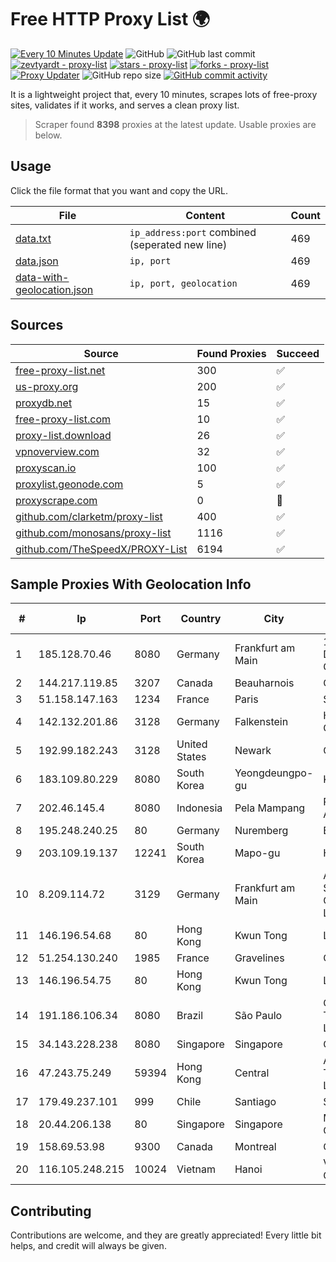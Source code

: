 
# Free HTTP Proxy List 🌍

[![Every 10 Minutes Update](https://github.com/mertguvencli/http-proxy-list/actions/workflows/main.yml/badge.svg?branch=main)](https://github.com/mertguvencli/http-proxy-list/actions/workflows/main.yml)
![GitHub](https://img.shields.io/github/license/mertguvencli/http-proxy-list)
![GitHub last commit](https://img.shields.io/github/last-commit/mertguvencli/http-proxy-list)
[![zevtyardt - proxy-list](https://img.shields.io/static/v1?label=zevtyardt&message=proxy-list&color=blue&logo=github)](https://github.com/zevtyardt/proxy-list "Go to GitHub repo")
[![stars - proxy-list](https://img.shields.io/github/stars/zevtyardt/proxy-list?style=social)](https://github.com/zevtyardt/proxy-list)
[![forks - proxy-list](https://img.shields.io/github/forks/zevtyardt/proxy-list?style=social)](https://github.com/zevtyardt/proxy-list)
[![Proxy Updater](https://github.com/zevtyardt/proxy-list/workflows/Proxy%20Updater/badge.svg)](https://github.com/zevtyardt/proxy-list/actions?query=workflow:"Proxy+Updater")
![GitHub repo size](https://img.shields.io/github/repo-size/zevtyardt/proxy-list)
[![GitHub commit activity](https://img.shields.io/github/commit-activity/m/zevtyardt/proxy-list?logo=commits)](https://github.com/zevtyardt/proxy-list/commits/main)

It is a lightweight project that, every 10 minutes, scrapes lots of free-proxy sites, validates if it works, and serves a clean proxy list.

> Scraper found **8398** proxies at the latest update. Usable proxies are below.

## Usage

Click the file format that you want and copy the URL.

|File|Content|Count|
|----|-------|-----|
|[data.txt](https://raw.githubusercontent.com/mertguvencli/http-proxy-list/main/proxy-list/data.txt)|`ip_address:port` combined (seperated new line)|469|
|[data.json](https://raw.githubusercontent.com/mertguvencli/http-proxy-list/main/proxy-list/data.json)|`ip, port`|469|
|[data-with-geolocation.json](https://raw.githubusercontent.com/mertguvencli/http-proxy-list/main/proxy-list/data-with-geolocation.json)|`ip, port, geolocation`|469|

## Sources

|Source|Found Proxies|Succeed|
|------|-------------|-------|
|[free-proxy-list.net](https://free-proxy-list.net)|300|✅|
|[us-proxy.org](https://www.us-proxy.org)|200|✅|
|[proxydb.net](http://proxydb.net)|15|✅|
|[free-proxy-list.com](https://free-proxy-list.com/?page=&port=&type%5B%5D=http&type%5B%5D=https&up_time=0&search=Search)|10|✅|
|[proxy-list.download](https://www.proxy-list.download/HTTP)|26|✅|
|[vpnoverview.com](https://vpnoverview.com/privacy/anonymous-browsing/free-proxy-servers)|32|✅|
|[proxyscan.io](https://www.proxyscan.io)|100|✅|
|[proxylist.geonode.com](https://proxylist.geonode.com/api/proxy-list?limit=300&page=1&sort_by=lastChecked&sort_type=desc&protocols=http,https)|5|✅|
|[proxyscrape.com](https://api.proxyscrape.com/v2/?request=displayproxies&protocol=http&timeout=10000&country=all&ssl=all&anonymity=all)|0|🚫|
|[github.com/clarketm/proxy-list](https://raw.githubusercontent.com/clarketm/proxy-list/master/proxy-list-raw.txt)|400|✅|
|[github.com/monosans/proxy-list](https://raw.githubusercontent.com/monosans/proxy-list/main/proxies/http.txt)|1116|✅|
|[github.com/TheSpeedX/PROXY-List](https://raw.githubusercontent.com/TheSpeedX/PROXY-List/master/http.txt)|6194|✅|


## Sample Proxies With Geolocation Info

|#|Ip|Port|Country|City|Internet Service Provider|
|-|--|----|-------|----|-------------------------|
|1|185.128.70.46|8080|Germany|Frankfurt am Main|1&1 Versatel Deutschland GmbH|
|2|144.217.119.85|3207|Canada|Beauharnois|OVH Hosting|
|3|51.158.147.163|1234|France|Paris|SCALEWAY|
|4|142.132.201.86|3128|Germany|Falkenstein|Hetzner Online GmbH|
|5|192.99.182.243|3128|United States|Newark|OVH Hosting|
|6|183.109.80.229|8080|South Korea|Yeongdeungpo-gu|Korea Telecom|
|7|202.46.145.4|8080|Indonesia|Pela Mampang|Pt Mithaharum Abadi|
|8|195.248.240.25|80|Germany|Nuremberg|BitCommand|
|9|203.109.19.137|12241|South Korea|Mapo-gu|HAIonNet|
|10|8.209.114.72|3129|Germany|Frankfurt am Main|Alibaba.com Singapore E-Commerce Private Limited|
|11|146.196.54.68|80|Hong Kong|Kwun Tong|Layerstack Limited|
|12|51.254.130.240|1985|France|Gravelines|OVH SAS|
|13|146.196.54.75|80|Hong Kong|Kwun Tong|Layerstack Limited|
|14|191.186.106.34|8080|Brazil|São Paulo|Claro NXT Telecomunicacoes Ltda|
|15|34.143.228.238|8080|Singapore|Singapore|Google LLC|
|16|47.243.75.249|59394|Hong Kong|Central|Alibaba (US) Technology Co., Ltd.|
|17|179.49.237.101|999|Chile|Santiago|Sitelco SPA|
|18|20.44.206.138|80|Singapore|Singapore|Microsoft Corporation|
|19|158.69.53.98|9300|Canada|Montreal|OVH SAS|
|20|116.105.248.215|10024|Vietnam|Hanoi|Viettel Corporation|



## Contributing

Contributions are welcome, and they are greatly appreciated! Every
little bit helps, and credit will always be given.

